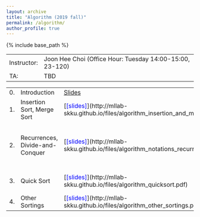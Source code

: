 ```yaml
---
layout: archive
title: "Algorithm (2019 fall)"
permalink: /algorithm/
author_profile: true
---
```


{% include base_path %}
<br>

<table border="0">
  <tr>
    <td>Instructor:</td>
    <td>Joon Hee Choi (Office Hour: Tuesday 14:00-15:00, 23-120)</td>
  </tr>
  <tr>
    <td>TA:</td>
    <td>TBD</td>
  </tr>


<table border="0">
  <tr>
    <td>0.</td>
    <td>Introduction</td>
	<td style="color:blue"><a href="http://mllab-skku.github.io/files/algorithm_Introduction.pdf">Slides</a></td>
	<td><a href="http://mllab-skku.github.io/files/algorithm_syllabus.pdf"><font color="blue">Syllabus</font></a></td>
  </tr>
  <tr>
    <td>1.</td>
    <td>Insertion Sort, Merge Sort</td>
    <td>[<font color="blue">[slides]</font>](http://mllab-skku.github.io/files/algorithm_insertion_and_merge_sort.pdf)</td>
	<td>additional slides [<font color="blue">[1]</font>](http://mllab-skku.github.io/files/algorithm_chap1&2-start-simpleAlg.pdf)</td>
  </tr>
  <tr>
    <td>2.</td>
    <td>Recurrences, Divide-and-Conquer</td>
    <td>[<font color="blue">[slides]</font>](http://mllab-skku.github.io/files/algorithm_notations_recurrence_d&c.pdf)</td>
	<td>additional slides [<font color="blue">[1]</font>](http://mllab-skku.github.io/files/algorithm_chap3&4-growth-recurrence.pdf) [<font color="blue">[2]</font>](http://mllab-skku.github.io/files/algorithm_chap4apdx-divide&conquer.pdf)</td>
  </tr>
  <tr>
    <td>3.</td>
    <td>Quick Sort</td>
    <td>[<font color="blue">[slides]</font>](http://mllab-skku.github.io/files/algorithm_quicksort.pdf)</td>
	<td>additional slides [<font color="blue">[1]</font>](http://mllab-skku.github.io/files/algorithm_chap7-quicksort.pdf)</td>
  </tr>
  <tr>
    <td>4.</td>
    <td>Other Sortings</td>
    <td>[<font color="blue">[slides]</font>](http://mllab-skku.github.io/files/algorithm_other_sortings.pdf)</td>
	<td></td>
  </tr>
</table>